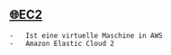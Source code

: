 
## [🌐EC2](https://docs.aws.amazon.com/Route53/latest/DeveloperGuide/routing-to-ec2-instance.html)

    -   Ist eine virtuelle Maschine in AWS
    -   Amazon Elastic Cloud 2 